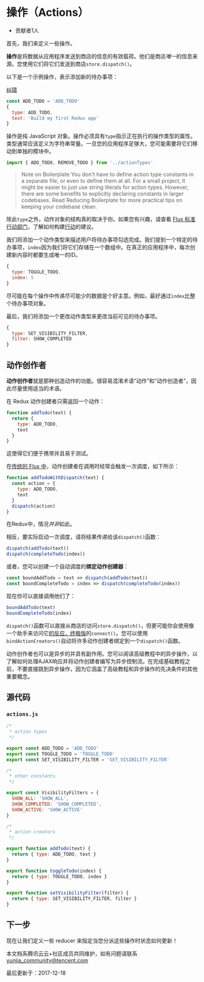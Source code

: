# 操作（Actions）

- 贡献者1人

  

首先，我们来定义一些操作。

**操作**是将数据从应用程序发送到商店的信息的有效载荷。他们是商店*唯一*的信息来源。您使用它们将它们发送到商店`store.dispatch()`。

以下是一个示例操作，表示添加新的待办事项：

[纠错](javascript:;)

```javascript
const ADD_TODO = 'ADD_TODO'
{
  type: ADD_TODO,
  text: 'Build my first Redux app'
}
```

操作是纯 JavaScript 对象。操作必须具有`type`指示正在执行的操作类型的属性。类型通常应该定义为字符串常量。一旦您的应用程序足够大，您可能需要将它们移动到单独的模块中。

```javascript
import { ADD_TODO, REMOVE_TODO } from '../actionTypes'
```

> Note on Boilerplate You don't have to define action type constants in a separate file, or even to define them at all. For a small project, it might be easier to just use string literals for action types. However, there are some benefits to explicitly declaring constants in larger codebases. Read Reducing Boilerplate for more practical tips on keeping your codebase clean.

除此`type`之外，动作对象的结构真的取决于你。如果您有兴趣，请查看 [Flux 标准行动部门](https://github.com/acdlite/flux-standard-action)，了解如何构建[行动](https://github.com/acdlite/flux-standard-action)的建议。

我们将添加一个动作类型来描述用户将待办事项勾选完成。我们提到一个特定的待办事项，`index`因为我们将它们存储在一个数组中。在真正的应用程序中，每次创建新内容时都要生成唯一的ID。

```javascript
{
  type: TOGGLE_TODO,
  index: 5
}
```

尽可能在每个操作中传递尽可能少的数据是个好主意。例如，最好通过`index`比整个待办事项对象。

最后，我们将添加一个更改动作类型来更改当前可见的待办事项。

```javascript
{
  type: SET_VISIBILITY_FILTER,
  filter: SHOW_COMPLETED
}
```

## 动作创作者

**动作创作者**就是那种创造动作的功能。很容易混淆术语“动作”和“动作创造者”，因此尽量使用适当的术语。

在 Redux 动作创建者只需返回一个动作：

```javascript
function addTodo(text) {
  return {
    type: ADD_TODO,
    text
  }
}
```

这使得它们便于携带并且易于测试。

在[传统的 Flux 中](http://facebook.github.io/flux)，动作创建者在调用时经常会触发一次调度，如下所示：

```javascript
function addTodoWithDispatch(text) {
  const action = {
    type: ADD_TODO,
    text
  }
  dispatch(action)
}
```

在Redux中，情况*并非*如此。

相反，要实际启动一次调度，请将结果传递给该`dispatch()`函数：

```javascript
dispatch(addTodo(text))
dispatch(completeTodo(index))
```

或者，您可以创建一个自动调度的**绑定动作创建器**：

```javascript
const boundAddTodo = text => dispatch(addTodo(text))
const boundCompleteTodo = index => dispatch(completeTodo(index))
```

现在你可以直接调用他们了：

```javascript
boundAddTodo(text)
boundCompleteTodo(index)
```

`dispatch()`函数可以直接从商店的访问`store.dispatch()`，但更可能你会使用像一个助手来访问它[的反应，终极版](http://github.com/gaearon/react-redux)的`connect()`。您可以使用`bindActionCreators()`自动将许多动作创建者绑定到一个`dispatch()`函数。

动作创作者也可以是异步的并具有副作用。您可以阅读高级教程中的异步操作，以了解如何处理AJAX响应并将动作创建者编写为异步控制流。在完成基础教程之前，不要直接跳到异步操作，因为它涵盖了高级教程和异步操作的先决条件的其他重要概念。

## 源代码

### `actions.js`

```javascript
/*
 * action types
 */

export const ADD_TODO = 'ADD_TODO'
export const TOGGLE_TODO = 'TOGGLE_TODO'
export const SET_VISIBILITY_FILTER = 'SET_VISIBILITY_FILTER'

/*
 * other constants
 */

export const VisibilityFilters = {
  SHOW_ALL: 'SHOW_ALL',
  SHOW_COMPLETED: 'SHOW_COMPLETED',
  SHOW_ACTIVE: 'SHOW_ACTIVE'
}

/*
 * action creators
 */

export function addTodo(text) {
  return { type: ADD_TODO, text }
}

export function toggleTodo(index) {
  return { type: TOGGLE_TODO, index }
}

export function setVisibilityFilter(filter) {
  return { type: SET_VISIBILITY_FILTER, filter }
}
```

## 下一步

现在让我们定义一些 reducer 来指定当您分派这些操作时状态如何更新！

本文档系腾讯云云+社区成员共同维护，如有问题请联系 yunjia_community@tencent.com

最后更新于：2017-12-18